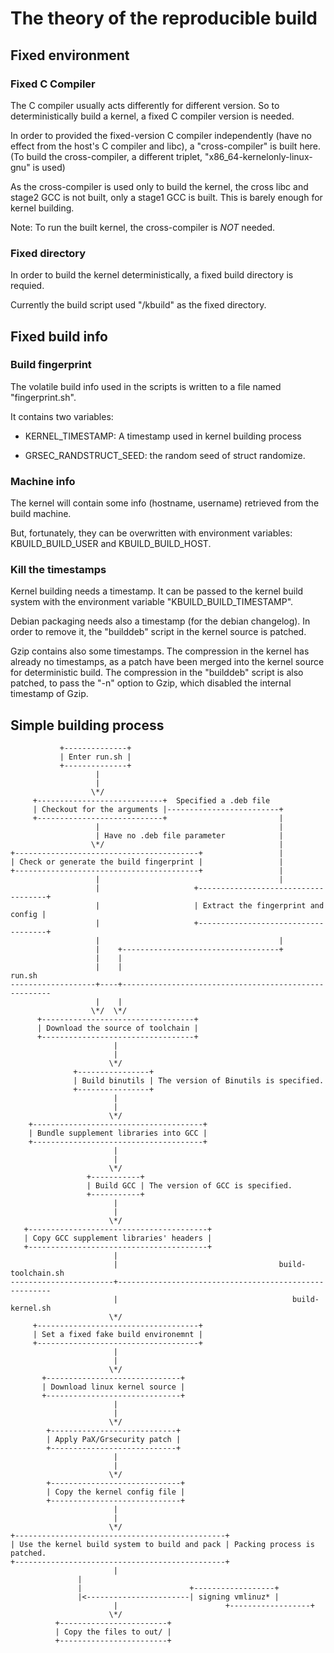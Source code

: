 # The theory of the reproducible build

## Fixed environment

### Fixed C Compiler

The C compiler usually acts differently for different version. So to deterministically build a kernel, a fixed C compiler version is needed.

In order to provided the fixed-version C compiler independently (have no effect from the host's C compiler and libc), a "cross-compiler" is built here. (To build the cross-compiler, a different triplet, "x86_64-kernelonly-linux-gnu" is used)

As the cross-compiler is used only to build the kernel, the cross libc and stage2 GCC is not built, only a stage1 GCC is built. This is barely enough for kernel building.

Note: To run the built kernel, the cross-compiler is *NOT* needed.

### Fixed directory

In order to build the kernel deterministically, a fixed build directory is requied.

Currently the build script used "/kbuild" as the fixed directory.

## Fixed build info

### Build fingerprint

The volatile build info used in the scripts is written to a file named "fingerprint.sh".

It contains two variables:

- KERNEL_TIMESTAMP: A timestamp used in kernel building process

- GRSEC_RANDSTRUCT_SEED: the random seed of struct randomize.

### Machine info

The kernel will contain some info (hostname, username) retrieved from the build machine.

But, fortunately, they can be overwritten with environment variables: KBUILD_BUILD_USER and KBUILD_BUILD_HOST.

### Kill the timestamps

Kernel building needs a timestamp. It can be passed to the kernel build system with the environment variable "KBUILD_BUILD_TIMESTAMP".

Debian packaging needs also a timestamp (for the debian changelog). In order to remove it, the "builddeb" script in the kernel source is patched.

Gzip contains also some timestamps. The compression in the kernel has already no timestamps, as a patch have been merged into the kernel source for deterministic build. The compression in the "builddeb" script is also patched, to pass the "-n" option to Gzip, which disabled the internal timestamp of Gzip.

## Simple building process

```
           +--------------+
           | Enter run.sh |
           +--------------+
                   |
                   |
                  \*/
     +----------------------------+  Specified a .deb file
     | Checkout for the arguments |-------------------------+
     +----------------------------+                         |
                   |                                        |
                   | Have no .deb file parameter            |
                  \*/                                       |
+-----------------------------------------+                 |
| Check or generate the build fingerprint |                 |
+-----------------------------------------+                 |
                   |                                        |
                   |                     +------------------------------------+
                   |                     | Extract the fingerprint and config |
                   |                     +------------------------------------+
                   |                                        |
                   |    +-----------------------------------+
                   |    |
                   |    |                                               run.sh
-------------------+----+------------------------------------------------------
                   |    |
                  \*/  \*/
      +----------------------------------+
      | Download the source of toolchain |
      +----------------------------------+
                       |
                       |
                      \*/
              +----------------+
              | Build binutils | The version of Binutils is specified.
              +----------------+
                       |
                       |
                      \*/
    +--------------------------------------+
    | Bundle supplement libraries into GCC |
    +--------------------------------------+
                       |
                       |
                      \*/
                 +-----------+
                 | Build GCC | The version of GCC is specified.
                 +-----------+
                       |
                       |
                      \*/
   +----------------------------------------+
   | Copy GCC supplement libraries' headers |
   +----------------------------------------+
                       |
                       |                                    build-toolchain.sh
-----------------------+-------------------------------------------------------
                       |                                       build-kernel.sh
                      \*/
     +------------------------------------+
     | Set a fixed fake build environemnt |
     +------------------------------------+
                       |
                       |
                      \*/
       +------------------------------+
       | Download linux kernel source |
       +------------------------------+
                       |
                       |
                      \*/
        +----------------------------+
        | Apply PaX/Grsecurity patch |
        +----------------------------+
                       |
                       |
                      \*/
        +-----------------------------+
        | Copy the kernel config file |
        +-----------------------------+
                       |
                       |
                      \*/
+-----------------------------------------------+
| Use the kernel build system to build and pack | Packing process is patched.
+-----------------------------------------------+
                       |
		       |
		       |                        +------------------+
		       |<-----------------------| signing vmlinuz* |
                       |                        +------------------+
                      \*/
          +------------------------+
          | Copy the files to out/ |
          +------------------------+
```
